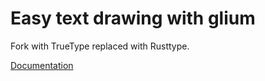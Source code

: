 # Easy text drawing with glium

Fork with TrueType replaced with Rusttype.

[Documentation](https://docs.rs/glium_text_rusttype/0.1.0/glium_text_rusttype/)
